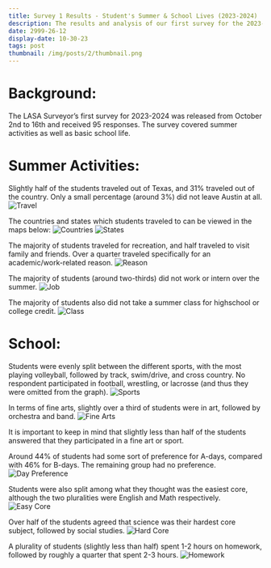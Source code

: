 ```yaml
---
title: Survey 1 Results - Student's Summer & School Lives (2023-2024)
description: The results and analysis of our first survey for the 2023-2024 school year!
date: 2999-26-12
display-date: 10-30-23
tags: post
thumbnail: /img/posts/2/thumbnail.png
---
```


# Background:
The LASA Surveyor’s first survey for 2023-2024 was released from October 2nd to 16th and received 95 responses. The survey covered summer activities as well as basic school life.

# Summer Activities:
Slightly half of the students traveled out of Texas, and 31% traveled out of the country. Only a small percentage (around 3%) did not leave Austin at all.
![Travel](../../img/posts/5/1.png)

The countries and states which students traveled to can be viewed in the maps below:
![Countries](../../img/posts/5/summer_countries_visited.png)
![States](../../img/posts/5/summer_states_visited.png)

The majority of students traveled for recreation, and half traveled to visit family and friends. Over a quarter traveled specifically for an academic/work-related reason.
![Reason](../../img/posts/5/2.png)

The majority of students (around two-thirds) did not work or intern over the summer.
![Job](../../img/posts/5/3.png)

The majority of students also did not take a summer class for highschool or college credit.
![Class](../../img/posts/5/4.png)

# School:
Students were evenly split between the different sports, with the most playing volleyball, followed by track, swim/drive, and cross country. No respondent participated in football, wrestling, or lacrosse (and thus they were omitted from the graph).
![Sports](../../img/posts/5/5.png)

In terms of fine arts, slightly over a third of students were in art, followed by orchestra and band.
![Fine Arts](../../img/posts/5/6.png)

It is important to keep in mind that slightly less than half of the students answered that they participated in a fine art or sport.

Around 44% of students had some sort of preference for A-days, compared with 46% for B-days. The remaining group had no preference.
![Day Preference](../../img/posts/5/7.png)

Students were also split among what they thought was the easiest core, although the two pluralities were English and Math respectively.
![Easy Core](../../img/posts/5/8.png)

Over half of the students agreed that science was their hardest core subject, followed by social studies.
![Hard Core](../../img/posts/5/9.png)

A plurality of students (slightly less than half) spent 1-2 hours on homework, followed by roughly a quarter that spent 2-3 hours.
![Homework](../../img/posts/5/10.png)